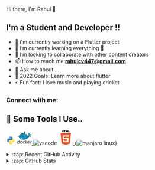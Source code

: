 Hi there, I'm Rahul 👋 

## I'm a Student and Developer !!
- 🔭 i'm currently working on a Flutter project
- 🌱 I’m currently learning everything 🤣
- 👯 I’m looking to collaborate with other content creators
- 📫 How to reach me:**rahulcv447@gmail.com**
-  💬 Ask me about ...
- 🥅 2022 Goals: Learn more about flutter
- ⚡ Fun fact: I love music and playing cricket


### Connect with me:


<h2>🚀 Some Tools I Use..</h2>
<p align="left">
<img src="https://raw.githubusercontent.com/devicons/devicon/master/icons/python/python-original.svg" alt="python" width="25" height="25" />
<a href="https://www.docker.com/" target="_blank"> <img src="https://raw.githubusercontent.com/devicons/devicon/master/icons/docker/docker-original-wordmark.svg" alt="docker" width="40" height="40"/> </a>
<img src="https://cdn.worldvectorlogo.com/logos/visual-studio-code-1.svg" alt="vscode" width="25" height="25" />
   <a href="https://www.w3.org/html/" target="_blank"> <img src="https://raw.githubusercontent.com/devicons/devicon/master/icons/html5/html5-original-wordmark.svg" alt="html5" width="40" height="40"/> </a>
 (<img src="https://upload.wikimedia.org/wikipedia/commons/thumb/3/3e/Manjaro-logo.svg/1024px-Manjaro-logo.svg.png" alt="manjaro linux" width="25" height="25" />)
</p>
<details>
  <summary>:zap: Recent GitHub Activity</summary>
  
<!--START_SECTION:activity-->
1. 🗣 Commented on [#156](https://github.com/Rahul628226/create-10k-nft-collection/issues/156) in [Rahul](https://github.com/Rahul6282/create-10k-nft-collection)
2. 🎉 Merged PR [#156](https://github.com/Rahul6282/create-10k-nft-collection/pull/156) in [Rahul](https://github.com/Rahul6282/create-10k-nft-collection)
3. ❌ Closed PR [#44](https://github.com/Rahul6282/minter-dapp/pull/44) in [Rahul628226/minter-dapp](https://github.com/Rahul628226/minter-dapp)
4. 🗣 Commented on [#44](https://github.com/Rahul628226/minter-dapp/issues/44) in [Rahul628226/minter-dapp](https://github.com/Rahul628226/minter-dapp)
5. ❌ Closed PR [#45](https://github.com/Rahul628226/minter-dapp/pull/45) in [Rahul628226/minter-dapp](https://github.com/Rahul628226/minter-dapp)
<!--END_SECTION:activity-->

</details>
<details>
  <summary>:zap: GitHub Stats</summary>

  <img align="left" alt="Rahul GitHub Status" src="https://github-readme-stats.vercel.app/api?username=Rahul628226&show_icons=true&hide_border=false&title_color=ff652f&icon_color=FFE400&bg_color=09131B&text_color=ffffff&border_color=0c1a25" />

</details>
